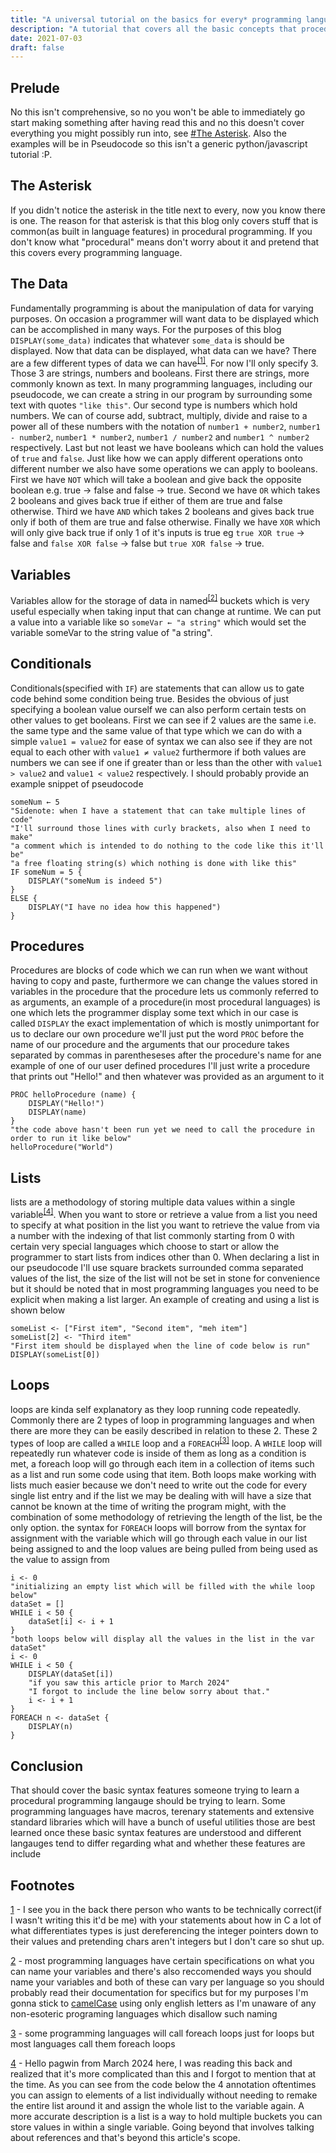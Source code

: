 ```yaml
---
title: "A universal tutorial on the basics for every* programming language"
description: "A tutorial that covers all the basic concepts that procedural languages commonly have"
date: 2021-07-03
draft: false
---
```

## Prelude
No this isn't comprehensive, so no you won't be able to immediately go start making something after having read this and no this doesn't cover everything you might possibly run into, see [#The Asterisk](#The%20Asterisk). Also the examples will be in Pseudocode so this isn't a generic python/javascript tutorial :P.

## The Asterisk
If you didn't notice the asterisk in the title next to every, now you know there is one. The reason for that asterisk is that this blog only covers stuff that is common(as built in language features) in procedural programming. If you don't know what "procedural" means don't worry about it and pretend that this covers every programming language. 

## The Data
Fundamentally programming is about the manipulation of data for varying purposes. On occasion a programmer will want data to be displayed which can be accomplished in many ways. For the purposes of this blog `DISPLAY(some_data)` indicates that whatever `some_data` is should be displayed. Now that data can be displayed, what data can we have? There are a few different types of data we can have<sup>[[1]](#1)</sup>. For now I'll only specify 3. Those 3 are strings, numbers and booleans. First there are strings, more commonly known as text. In many programming languages, including our pseudocode, we can create a string in our program by surrounding some text with quotes `"like this"`. Our second type is numbers which hold numbers. We can of course add, subtract, multiply, divide and raise to a power all of these numbers with the notation of `number1 + number2`, `number1 - number2`, `number1 * number2`, `number1 / number2` and `number1 ^ number2` respectively. Last but not least we have booleans which can hold the values of `true` and `false`. Just like how we can apply different operations onto different number we also have some operations we can apply to booleans. First we have `NOT` which will take a boolean and give back the opposite boolean e.g. true → false and false → true. Second we have `OR` which takes 2 booleans and gives back true if either of them are true and false otherwise. Third we have `AND` which takes 2 booleans and gives back true only if both of them are true and false otherwise. Finally we have `XOR` which will only give back true if only 1 of it's inputs is true eg `true XOR true` → false and `false XOR false` → false but `true XOR false` → true.

## Variables
Variables allow for the storage of data in named<sup>[[2]](#2)</sup> buckets which is very useful especially when taking input that can change at runtime. We can put a value into a variable like so `someVar ← "a string"` which would set the variable someVar to the string value of "a string".


## Conditionals
Conditionals(specified with `IF`) are statements that can allow us to gate code behind some condition being true. Besides the obvious of just specifying a boolean value ourself we can also perform certain tests on other values to get booleans. First we can see if 2 values are the same i.e. the same type and the same value of that type which we can do with a simple `value1 = value2` for ease of syntax we can also see if they are not equal to each other with `value1 ≠ value2` furthermore if both values are numbers we can see if one if greater than or less than the other with `value1 > value2` and `value1 < value2` respectively. I should probably provide an example snippet of pseudocode
```
someNum ← 5
"Sidenote: when I have a statement that can take multiple lines of code"
"I'll surround those lines with curly brackets, also when I need to make"
"a comment which is intended to do nothing to the code like this it'll be"
"a free floating string(s) which nothing is done with like this"
IF someNum = 5 {
    DISPLAY("someNum is indeed 5")
}
ELSE {
    DISPLAY("I have no idea how this happened")
}
```

## Procedures
Procedures are blocks of code which we can run when we want without having to copy and paste, furthermore we can change the values stored in variables in the procedure that the procedure lets us commonly referred to as arguments, an example of a procedure(in most procedural languages) is one which lets the programmer display some text which in our case is called `DISPLAY` the exact implementation of which is mostly unimportant for us to declare our own procedure we'll just put the word `PROC` before the name of our procedure and the arguments that our procedure takes separated by commas in parentheseses after the procedure's name for ane example of one of our user defined procedures I'll just write a procedure that prints out "Hello!" and then whatever was provided as an argument to it
```
PROC helloProcedure (name) {
    DISPLAY("Hello!")
    DISPLAY(name)
}
"the code above hasn't been run yet we need to call the procedure in order to run it like below"
helloProcedure("World")
```
## Lists
lists are a methodology of storing multiple data values within a single variable<sup>[[4]](#4)</sup>. When you want to store or retrieve a value from a list you need to specify at what position in the list you want to retrieve the value from via a number with the indexing of that list commonly starting from 0 with certain very special languages which choose to start or allow the programmer to start lists from indices other than 0. When declaring a list in our pseudocode I'll use square brackets surrounded comma separated values of the list, the size of the list will not be set in stone for convenience but it should be noted that in most programming languages you need to be explicit when making a list larger. An example of creating and using a list is shown below
```
someList <- ["First item", "Second item", "meh item"]
someList[2] <- "Third item"
"First item should be displayed when the line of code below is run"
DISPLAY(someList[0])
```
## Loops
loops are kinda self explanatory as they loop running code repeatedly. Commonly there are 2 types of loop in programming languages and when there are more they can be easily described in relation to these 2. These 2 types of loop are called a `WHILE` loop and a `FOREACH`<sup>[[3]](#3)</sup> loop. A `WHILE` loop will repeatedly run whatever code is inside of them as long as a condition is met, a foreach loop will go through each item in a collection of items such as a list and run some code using that item. Both loops make working with lists much easier because we don't need to write out the code for every single list entry and if the list we may be dealing with will have a size that cannot be known at the time of writing the program might, with the combination of some methodology of retrieving the length of the list, be the only option. the syntax for `FOREACH` loops will borrow from the syntax for assignment with the variable which will go through each value in our list being assigned to and the loop values are being pulled from being used as the value to assign from
```
i <- 0
"initializing an empty list which will be filled with the while loop below"
dataSet = []
WHILE i < 50 {
    dataSet[i] <- i + 1
}
"both loops below will display all the values in the list in the var dataSet"
i <- 0
WHILE i < 50 {
    DISPLAY(dataSet[i])
    "if you saw this article prior to March 2024"
    "I forgot to include the line below sorry about that."
    i <- i + 1
}
FOREACH n <- dataSet {
    DISPLAY(n)
}
```
## Conclusion
That should cover the basic syntax features someone trying to learn a procedural programming langauge should be trying to learn. Some programming languages have macros, terenary statements and extensive standard libraries which will have a bunch of useful utilities those are best learned once these basic syntax features are understood and different langauges tend to differ regarding what and whether these features are include

## Footnotes
<a href="./#1" name="1">1</a> - I see you in the back there person who wants to be technically correct(if I wasn't writing this it'd be me) with your statements about how in C a lot of what differentiates types is just dereferencing the integer pointers down to their values and pretending chars aren't integers but I don't care so shut up.

<a href="./#2" name="2">2</a> - most programming languages have certain specifications on what you can name your variables and there's also reccomended ways you should name your variables and both of these can vary per language so you should probably read their documentation for specifics but for my purposes I'm gonna stick to [camelCase](https://en.wikipedia.org/wiki/Camel_case) using only english letters as I'm unaware of any non-esoteric programing languages which disallow such naming

<a href="./#3" name="3">3</a> - some programming languages will call foreach loops just for loops but most languages call them foreach loops

<a href="./#4" name="4">4</a> - Hello pagwin from March 2024 here, I was reading this back and realized that it's more complicated than this and I forgot to mention that at the time. As you can see from the code below the 4 annotation oftentimes you can assign to elements of a list individually without needing to remake the entire list around it and assign the whole list to the variable again. A more accurate description is a list is a way to hold multiple buckets you can store values in within a single variable. Going beyond that involves talking about references and that's beyond this article's scope.
